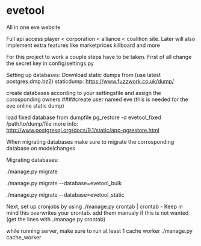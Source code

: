 # evetool
All in one eve website

Full api access player < corporation < alliance < coalition site.
Later will also implement extra features like marketprices killboard and more

For this project to work a couple steps have to be taken.
First of all change the secret key in config/settings.py

Setting up databases:
Download static dumps from (use latest postgres.dmp.bz2)
staticdump: https://www.fuzzwork.co.uk/dump/
<!-- images: https://developers.eveonline.com/resource/image-export-collection -->

create databases according to your settingsfile
and assign the corosponding owners
####create user named eve (this is needed for the eve online static dump)

load fixed database from dumpfile
pg_restore -d evetool_fixed /path/to/dump/file
more info: http://www.postgresql.org/docs/9.1/static/app-pgrestore.html


When migrating databases make sure to migrate the corrosponding database on modelchanges

Migrating databases:

./manage.py migrate

./manage.py migrate --database=evetool_bulk

./manage.py migrate --database=evetool_static


Next, set up cronjobs by using ./manage.py crontab | crontab -
Keep in mind this overwrites your crontab. add them manualy if this is not wanted (get the lines with ./manage.py crontab)

while running server, make sure to run at least 1 cache worker
./manage.py cache_worker






